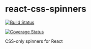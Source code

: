 # react-css-spinners

[![Build Status](https://travis-ci.org/TojhaDeveloper/react-css-spinners.svg?branch=master)](https://travis-ci.org/TojhaDeveloper/react-css-spinners)

[![Coverage Status](https://coveralls.io/repos/github/TojhaDeveloper/react-css-spinners/badge.svg?branch=master)](https://coveralls.io/github/TojhaDeveloper/react-css-spinners?branch=master)

CSS-only spinners for React
